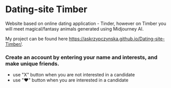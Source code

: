 # Dating-site Timber

Website based on online dating application - Tinder, however on Timber you will meet magical/fantasy animals generated using Midjourney AI.

My project can be found here https://askrzypczynska.github.io/Dating-site-Timber/.

### Create an account by entering your name and interests, and make unique friends.
- use "X" button when you are not interested in a candidate
- use "♥" button when you are interested in a candidate
